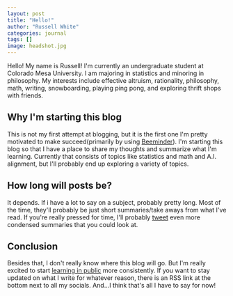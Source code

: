```yaml
---
layout: post
title: "Hello!"
author: "Russell White"
categories: journal
tags: []
image: headshot.jpg
---
```


Hello! My name is Russell! I'm currently an undergraduate student at Colorado Mesa University. I am majoring in statistics and minoring in philosophy. My interests include effective altruism, rationality, philosophy, math, writing, snowboarding, playing ping pong, and exploring thrift shops with friends.

## Why I'm starting this blog

This is not my first attempt at blogging, but it is the first one I'm pretty motivated to make succeed(primarily by using [Beeminder](https://www.beeminder.com/home)). I'm starting this blog so that I have a place to share my thoughts and summarize what I'm learning. Currently that consists of topics like statistics and math and A.I. alignment, but I'll probably end up exploring a variety of topics.

## How long will posts be?

It depends. If i have a lot to say on a subject, probably pretty long. Most of the time, they'll probably be just short summaries/take aways from what I've read. If you're really pressed for time, I'll probably [tweet](https://x.com/japancolorado) even more condensed summaries that you could look at.

## Conclusion

Besides that, I don't really know where this blog will go. But I'm really excited to start [learning in public](https://www.swyx.io/learn-in-public) more consistently. If you want to stay updated on what I write for whatever reason, there is an RSS link at the bottom next to all my socials. And...I think that's all I have to say for now!
